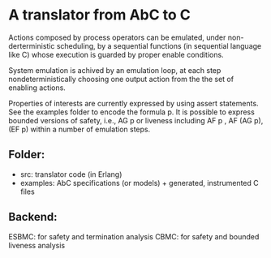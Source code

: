 # A translator from AbC to C

Actions composed by process operators can be emulated, under
non-derterministic scheduling, by a sequential functions (in
sequential language like C) whose execution is guarded by proper
enable conditions.

System emulation is achived by an emulation loop, at each step
nondeterministically choosing one output action from the the set of enabling actions.

Properties of interests are currently expressed by using assert
statements. See the examples folder to encode the formula p. It is
possible to express bounded versions of safety, i.e., AG p or liveness
including AF p , AF (AG p), (EF p) within a number of emulation steps.

## Folder:

* src: translator code (in Erlang)
* examples: AbC specifications (or models) + generated, instrumented C files

## Backend:

ESBMC: for safety and termination analysis
CBMC: for safety and bounded liveness analysis
